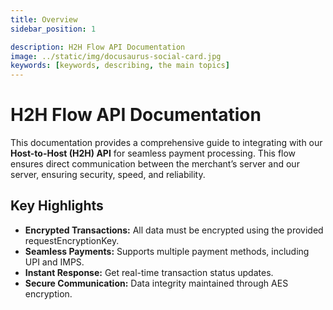 ```yaml
---
title: Overview
sidebar_position: 1

description: H2H Flow API Documentation
image: ../static/img/docusaurus-social-card.jpg
keywords: [keywords, describing, the main topics]
---
```


# H2H Flow API Documentation

This documentation provides a comprehensive guide to integrating with our **Host-to-Host (H2H) API** for seamless payment processing. This flow ensures direct communication between the merchant’s server and our server, ensuring security, speed, and reliability.

## Key Highlights
- **Encrypted Transactions:** All data must be encrypted using the provided requestEncryptionKey.
- **Seamless Payments:** Supports multiple payment methods, including UPI and IMPS.
- **Instant Response:** Get real-time transaction status updates.
- **Secure Communication:** Data integrity maintained through AES encryption.